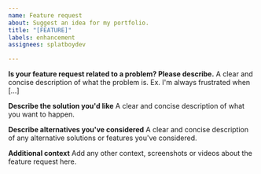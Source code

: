 ```yaml
---
name: Feature request
about: Suggest an idea for my portfolio.
title: "[FEATURE]"
labels: enhancement
assignees: splatboydev

---
```


**Is your feature request related to a problem? Please describe.**
A clear and concise description of what the problem is. Ex. I'm always frustrated when [...]

**Describe the solution you'd like**
A clear and concise description of what you want to happen.

**Describe alternatives you've considered**
A clear and concise description of any alternative solutions or features you've considered.

**Additional context**
Add any other context, screenshots or videos about the feature request here.
